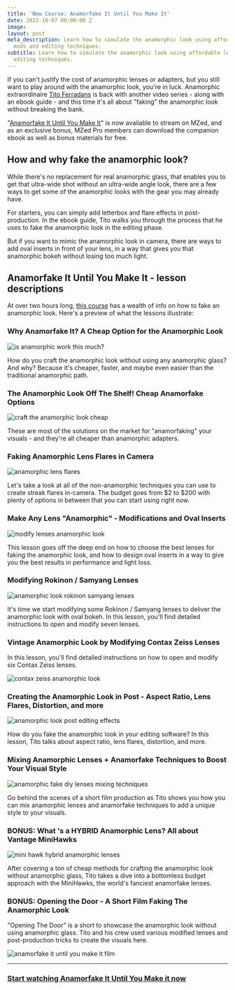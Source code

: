 ```yaml
---
title: 'New Course: Anamorfake It Until You Make It'
date: 2022-10-07 00:00:00 Z
image: 
layout: post
meta_description: Learn how to simulate the anamorphic look using affordable lens
  mods and editing techniques.
subtitle: Learn how to simulate the anamorphic look using affordable lens mods and
  editing techniques.
---
```


If you can't justify the cost of anamorphic lenses or adapters, but you still want to play around with the anamorphic look, you're in luck. Anamorphic extraordinaire [Tito Ferradans](https://www.cined.com/how-to-use-anamorphic-lenses-an-interview-with-tito-ferradans/) is back with another video series - along with an ebook guide - and this time it's all about "faking" the anamorphic look without breaking the bank.

"[Anamorfake It Until You Make It](https://www.mzed.com/courses/anamorfake-it-until-you-make-it)" is now available to stream on MZed, and as an exclusive bonus, MZed Pro members can download the companion ebook as well as bonus materials for free.

 

## **How and why fake the anamorphic look?**

While there's no replacement for real anamorphic glass, that enables you to get that ultra-wide shot without an ultra-wide angle look, there are a few ways to get some of the anamorphic looks with the gear you may already have.

For starters, you can simply add letterbox and flare effects in post-production. In the ebook guide, Tito walks you through the process that he uses to fake the anamorphic look in the editing phase.

But if you want to mimic the anamorphic look in camera, there are ways to add oval inserts in front of your lens, in a way that gives you that anamorphic bokeh without losing too much light.

## **Anamorfake It Until You Make It - lesson descriptions**

At over two hours long, [this course](https://www.mzed.com/courses/anamorfake-it-until-you-make-it) has a wealth of info on how to fake an anamorphic look. Here's a preview of what the lessons illustrate:

 

### **Why Anamorfake It? A Cheap Option for the Anamorphic Look**

![is anamorphic work this much?](https://mzed-cdn1.sfo2.cdn.digitaloceanspaces.com/uploads/news/1%20is%20anamorphic%20worth%20this%20much.jpg)

How do you craft the anamorphic look without using any anamorphic glass? And why? Because it's cheaper, faster, and maybe even easier than the traditional anamorphic path.

 

### **The Anamorphic Look Off The Shelf! Cheap Anamorfake Options**

![craft the anamorphic look cheap](https://mzed-cdn1.sfo2.cdn.digitaloceanspaces.com/uploads/news/2%20craft%20anamorphic%20look%20cheap.jpg)

These are most of the solutions on the market for "anamorfaking" your visuals - and they're all cheaper than anamorphic adapters.

 

### **Faking Anamorphic Lens Flares in Camera**

![anamorphic lens flares](https://mzed-cdn1.sfo2.cdn.digitaloceanspaces.com/uploads/news/3%20anamorphic%20lens%20flares.jpg)

Let's take a look at all of the non-anamorphic techniques you can use to create streak flares in-camera. The budget goes from $2 to $200 with plenty of options in between that you can start using right now.

 

### **Make Any Lens "Anamorphic" - Modifications and Oval Inserts**

![modify lenses anamorphic look](https://mzed-cdn1.sfo2.cdn.digitaloceanspaces.com/uploads/news/4%20anamorfake%20any%20lens.jpg)

This lesson goes off the deep end on how to choose the best lenses for faking the anamorphic look, and how to design oval inserts in a way to give you the best results in performance and light loss.

 

### **Modifying Rokinon / Samyang Lenses**

![anamorphic look rokinon samyang lenses](https://mzed-cdn1.sfo2.cdn.digitaloceanspaces.com/uploads/news/5%20anamorphic%20look%20rokinon%20samyang%20lenses.jpg)

It's time we start modifying some Rokinon / Samyang lenses to deliver the anamorphic look with oval bokeh. In this lesson, you'll find detailed instructions to open and modify seven lenses.

 

### **Vintage Anamorphic Look by Modifying Contax Zeiss Lenses**

In this lesson, you'll find detailed instructions on how to open and modify six Contax Zeiss lenses.

![contax zeiss anamorphic look](https://mzed-cdn1.sfo2.cdn.digitaloceanspaces.com/uploads/news/6%20contax%20zeiss%20anamorphic%20look.jpg)

 

### **Creating the Anamorphic Look in Post - Aspect Ratio, Lens Flares, Distortion, and more**

![anamorphic look post editing effects](https://mzed-cdn1.sfo2.cdn.digitaloceanspaces.com/uploads/news/7%20anamorphic%20look%20post%20effects.jpg)

How do you fake the anamorphic look in your editing software? In this lesson, Tito talks about aspect ratio, lens flares, distortion, and more.

 

### **Mixing Anamorphic Lenses + Anamorfake Techniques to Boost Your Visual Style**

![anamorphic fake diy lenses mixing techniques](https://mzed-cdn1.sfo2.cdn.digitaloceanspaces.com/uploads/news/8%20anamorphic%20anamorfake%20mixing%20techniques.jpg)

Go behind the scenes of a short film production as Tito shows you how you can mix anamorphic lenses and anamorfake techniques to add a unique style to your visuals.

 

### **BONUS: What 's a HYBRID Anamorphic Lens? All about Vantage MiniHawks**

![mini hawk hybrid anamorphic lenses](https://mzed-cdn1.sfo2.cdn.digitaloceanspaces.com/uploads/news/9%20mini%20hawk%20hybrid%20anamorphic%20lenses.jpg)

After covering a ton of cheap methods for crafting the anamorphic look without anamorphic glass, Tito takes a dive into a bottomless budget approach with the MiniHawks, the world's fanciest anamorfake lenses.

 

### **BONUS: Opening the Door - A Short Film Faking The Anamorphic Look**

"Opening The Door" is a short to showcase the anamorphic look without using anamorphic glass. Tito and his crew used various modified lenses and post-production tricks to create the visuals here.

![anamorfake it until you make it film](https://mzed-cdn1.sfo2.cdn.digitaloceanspaces.com/uploads/news/10%20-%20anamorfake%20it%20until%20you%20make%20it%20film.jpg)

* * *

### [**Start watching Anamorfake It Until You Make it now**](http://www.mzed.com/courses/anamorfake-it-until-you-make-it)